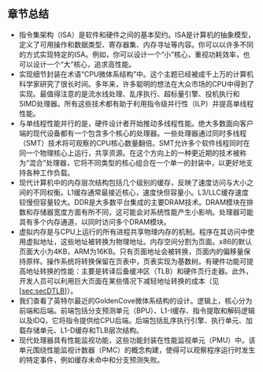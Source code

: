 ## 章节总结 

- 指令集架构（ISA）是软件和硬件之间的基本契约。ISA是计算机的抽象模型，定义了可用操作和数据类型、寄存器集、内存寻址等内容。你可以以许多不同的方式实现特定的ISA。例如，你可以设计一个“小”核心，重视功耗效率，也可以设计一个“大”核心，追求高性能。
- 实现细节封装在术语“CPU微体系结构”中。这个主题已经被成千上万的计算机科学家研究了很长时间。多年来，许多聪明的想法在大众市场的CPU中得到了实现。最值得注意的是流水线处理、乱序执行、超标量引擎、投机执行和SIMD处理器。所有这些技术都有助于利用指令级并行性（ILP）并提高单线程性能。
- 与单线程性能并行的是，硬件设计者开始推动多线程性能。绝大多数面向客户端的现代设备都有一个包含多个核心的处理器。一些处理器通过同时多线程（SMT）技术将可观察的CPU核心数量翻倍。SMT允许多个软件线程同时在同一个物理核心上运行，共享资源。在这个方向上的一种更近期的技术被称为“混合”处理器，它将不同类型的核心组合在一个单一的封装中，以更好地支持各种工作负载。
- 现代计算机中的内存层次结构包括几个级别的缓存，反映了速度访问与大小之间的不同权衡。L1缓存通常最接近核心，速度快但容量小。L3/LLC缓存速度较慢但容量较大。DDR是大多数平台集成的主要DRAM技术。DRAM模块在排数和存储器宽度方面有所不同，这可能会对系统性能产生小影响。处理器可能具有多个内存通道，以同时访问多个DRAM模块。
- 虚拟内存是与CPU上运行的所有进程共享物理内存的机制。程序在其访问中使用虚拟地址，这些地址被转换为物理地址。内存空间分割为页面。x86的默认页面大小为4KB，ARM为16KB。只有页面地址会被转换，页面内的偏移量保持原样。操作系统将转换保留在页表中，页表实现为基数树。有硬件功能可提高地址转换的性能：主要是转译后备缓冲区（TLB）和硬件页行走器。此外，开发人员可以利用巨大页面在某些情况下减轻地址转换的成本（见[[sec:secDTLB](../8-Optimizing-Memory-Accesses/8-4_Reducing_DTLB_misses_cn.md#sec:secDTLB)]）。
- 我们查看了英特尔最近的GoldenCove微体系结构的设计。逻辑上，核心分为前端和后端。前端包括分支预测单元（BPU）、L1-I缓存、指令提取和解码逻辑以及IDQ，它将指令提供给CPU后端。后端包括乱序执行引擎、执行单元、加载存储单元、L1-D缓存和TLB层次结构。
- 现代处理器具有性能监视功能，这些功能封装在性能监视单元（PMU）中。该单元围绕性能监视计数器（PMC）的概念构建，使得可以观察程序运行时发生的特定事件，例如缓存未命中和分支预测失败。

